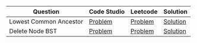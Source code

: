 | Question               | Code Studio                                                               | Leetcode                                                                                | Solution                              |
| ---------------------- | ------------------------------------------------------------------------- | --------------------------------------------------------------------------------------- | ------------------------------------- |
| Lowest Common Ancestor | [Problem](https://www.codingninjas.com/studio/problems/981280)            | [Problem](https://leetcode.com/problems/lowest-common-ancestor-of-a-binary-search-tree) | [Solution](LowestCommonAncestor.java) |
| Delete Node BST        | [Problem](https://www.codingninjas.com/studio/problems/bst-delete_973001) | [Problem](https://leetcode.com/problems/delete-node-in-a-bst)                           | [Solution](DeleteNode.java)           |
